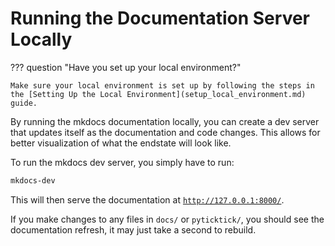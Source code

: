 # Running the Documentation Server Locally

??? question "Have you set up your local environment?"

    Make sure your local environment is set up by following the steps in the [Setting Up the Local Environment](setup_local_environment.md) guide.

By running the mkdocs documentation locally, you can create a dev server that updates itself as the documentation and code changes. This allows for better visualization of what the endstate will look like.

To run the mkdocs dev server, you simply have to run:

```bash
mkdocs-dev
```

This will then serve the documentation at [`http://127.0.0.1:8000/`](http://127.0.0.1:8000/).

If you make changes to any files in `docs/` or `pyticktick/`, you should see the documentation refresh, it may just take a second to rebuild.
